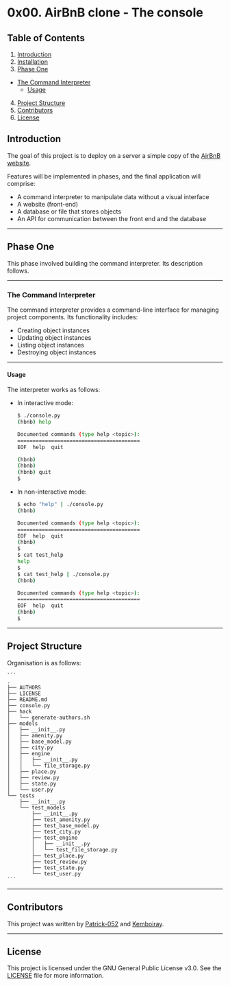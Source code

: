 # 0x00. AirBnB clone - The console

## Table of Contents
1. [Introduction](#introduction)
2. [Installation](#installation)
3. [Phase One](#phase-one)
  * [The Command Interpreter](#the-command-interpreter)
    - [Usage](#usage)
4. [Project Structure](#project-structure)
6. [Contributors](#contributors)
7. [License](#license)

## Introduction
The goal of this project is to deploy on a server a simple copy of the [AirBnB website](https://www.airbnb.com/).

Features will be implemented in phases, and the final application will comprise:
  * A command interpreter to manipulate data without a visual interface
  * A website (front-end)
  * A database or file that stores objects
  * An API for communication between the front end and the database

---
## Phase One
This phase involved building the command interpreter. Its description follows.

---
### The Command Interpreter
The command interpreter provides a command-line interface for managing project
components. Its functionality includes:
  * Creating object instances
  * Updating object instances
  * Listing object instances
  * Destroying object instances

---
#### Usage
The interpreter works as follows:
  * In interactive mode:

	```bash
	$ ./console.py
	(hbnb) help

	Documented commands (type help <topic>):
	========================================
	EOF  help  quit

	(hbnb)
	(hbnb)
	(hbnb) quit
	$
	```

  * In non-interactive mode:

	```bash
	$ echo "help" | ./console.py
	(hbnb)

	Documented commands (type help <topic>):
	========================================
	EOF  help  quit
	(hbnb)
	$
	$ cat test_help
	help
	$
	$ cat test_help | ./console.py
	(hbnb)

	Documented commands (type help <topic>):
	========================================
	EOF  help  quit
	(hbnb)
	$
	```

---
## Project Structure
Organisation is as follows:

	```
	.
	├── AUTHORS
	├── LICENSE
	├── README.md
	├── console.py
	├── hack
	│   └── generate-authors.sh
	├── models
	│   ├── __init__.py
	│   ├── amenity.py
	│   ├── base_model.py
	│   ├── city.py
	│   ├── engine
	│   │   ├── __init__.py
	│   │   └── file_storage.py
	│   ├── place.py
	│   ├── review.py
	│   ├── state.py
	│   └── user.py
	└── tests
		├── __init__.py
		└── test_models
			├── __init__.py
			├── test_amenity.py
			├── test_base_model.py
			├── test_city.py
			├── test_engine
			│   ├── __init__.py
			│   └── test_file_storage.py
			├── test_place.py
			├── test_review.py
			├── test_state.py
			└── test_user.py
	```

---
## Contributors
This project was written by [Patrick-052](https://github.com/Patrick-052) and [Kemboiray](https://github.com/Kemboiray).

---
## License
This project is licensed under the GNU General Public License v3.0. See the [LICENSE](LICENSE) file for more information.
